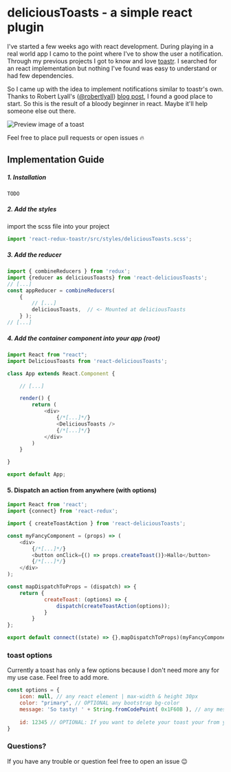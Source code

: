 # deliciousToasts - a simple react plugin
I've started a few weeks ago with react development. During playing in a real world app I camo to the point where I've to show the user a notification. Through my previous projects I got to know and love [toastr](http://www.toastrjs.com/). I searched for an react implementation but nothing I've found was easy to understand or had few dependencies.

So I came up with the idea to implement notifications similar to toastr's own. Thanks to Robert Lyall's ([@robertlyall](https://github.com/robertlyall)) [blog post](https://www.natterly.com/blog/toast-notification-system-in-a-react-redux-application), I found a good place to start. So this is the result of a bloody beginner in react. Maybe it'll help someone else out there.

![Preview image of a toast](https://image.ibb.co/jgPcd7/2018_02_13_19_58_24.png)

Feel free to place pull requests or open issues :fire:

## Implementation Guide
##### 1. Installation
`TODO`

##### 2. Add the styles
import the scss file into your project
```javascript
import 'react-redux-toastr/src/styles/deliciousToasts.scss';
```

##### 3. Add the reducer
```javascript
import { combineReducers } from 'redux';
import {reducer as deliciousToasts} from 'react-deliciousToasts';
// [...]
const appReducer = combineReducers(
    {
        // [...]
        deliciousToasts,  // <- Mounted at deliciousToasts
    } );
// [...]
```

##### 4. Add the container component into your app (root)
```javascript
import React from "react";
import DeliciousToasts from 'react-deliciousToasts';

class App extends React.Component {

    // [...]

    render() {
        return (
            <div>
                {/*[...]*/}
                <DeliciousToasts />
                {/*[...]*/}
            </div>
        )
    }

}

export default App;
```

#### 5. Dispatch an action from anywhere (with options)
```javascript
import React from 'react';
import {connect} from 'react-redux';

import { createToastAction } from 'react-deliciousToasts';

const myFancyComponent = (props) => (
    <div>
        {/*[...]*/}
        <button onClick={() => props.createToast()}>Hallo</button>
        {/*[...]*/}
    </div>
);

const mapDispatchToProps = (dispatch) => {
    return {
            createToast: (options) => {
                dispatch(createToastAction(options));
            }
        }
};

export default connect((state) => {},mapDispatchToProps)(myFancyComponent);
```

### toast options
Currently a toast has only a few options because I don't need more any for my use case. Feel free to add more.
```javascript
const options = {
    icon: null, // any react element | max-width & height 30px
    color: "primary", // OPTIONAL any bootstrap bg-color
    message: 'So tasty! ' + String.fromCodePoint( 0x1F60B ), // any message (optional with emoji-codes)
    
    id: 12345 // OPTIONAL: If you want to delete your toast your from your application, you can set a manual ID here
}
```

### Questions?
If you have any trouble or question feel free to open an issue :wink:
